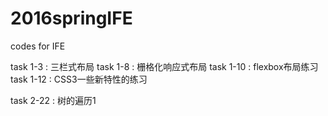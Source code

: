 # 2016springIFE
codes for IFE

task 1-3 : 三栏式布局
task 1-8 : 栅格化响应式布局
task 1-10 : flexbox布局练习
task 1-12 : CSS3一些新特性的练习



task 2-22 : 树的遍历1